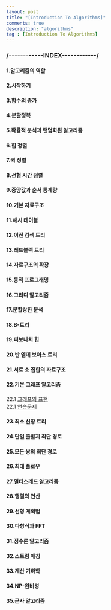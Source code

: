 ```yaml
---
layout: post
title: "[Introduction To Algorithms]"
comments: true
description: "algorithms"
tag : [Introduction To Algorithms]
---
```


### /------------INDEX------------/

#### 1.알고리즘의 역할
#### 2.시작하기
#### 3.함수의 증가
#### 4.분할정복
#### 5.확률적 분석과 랜덤화된 알고리즘
#### 6.힙 정렬
#### 7.퀵 정렬
#### 8.선형 시간 정렬
#### 9.중앙값과 순서 통계량
#### 10.기본 자료구조
#### 11.해시 테이블
#### 12.이진 검색 트리
#### 13.레드블랙 트리
#### 14.자료구조의 확장
#### 15.동적 프로그래밍
#### 16.그리디 알고리즘
#### 17.분할상환 분석
#### 18.B-트리
#### 19.피보나치 힙
#### 20.반 엠데 보아스 트리
#### 21.서로 소 집합의 자료구조
#### 22.기본 그래프 알고리즘
  22.1 [그래프의 표현](https://krispedia.github.io/introduction-to-algorithms-22-1)<br>
  22.1 [연습문제](https://krispedia.github.io/introduction-to-algorithms-22-1-exercise)<br>
#### 23.최소 신장 트리
#### 24.단일 출발지 최단 경로
#### 25.모든 쌍의 최단 경로
#### 26.최대 플로우
#### 27.멀티스레드 알고리즘
#### 28.행렬의 연산
#### 29.선형 계획법
#### 30.다항식과 FFT
#### 31.정수론 알고리즘
#### 32.스트링 매칭
#### 33.계산 기하학
#### 34.NP-완비성
#### 35.근사 알고리즘